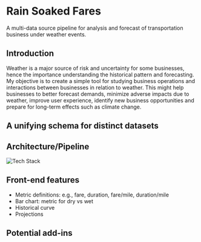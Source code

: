 # Rain Soaked Fares
A multi-data source pipeline for analysis and forecast of transportation business under weather events.

## Introduction
Weather is a major source of risk and uncertainty for some businesses, hence the importance understanding the historical pattern and forecasting. My objective is to create a simple tool for studying business operations and interactions between businesses in relation to weather. This might help businesses to better forecast demands, minimize adverse impacts due to weather, improve user experience, identify new business opportunities and prepare for long-term effects such as climate change.

## A unifying schema for distinct datasets

## Architecture/Pipeline
![Tech Stack](image.png)

## Front-end features
- Metric definitions: e.g., fare, duration, fare/mile, duration/mile
- Bar chart: metric for dry vs wet
- Historical curve
- Projections

## Potential add-ins
